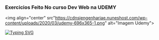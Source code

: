 ### Exercicios Feito No curso Dev Web na UDEMY

<img align="center" src"https://cdnsjengenhariae.nuneshost.com/wp-content/uploads/2020/03/udemy-696x365-1.png" alt="Imagem Udemy">

[![Typing SVG](https://readme-typing-svg.herokuapp.com?size=30&duration=3000&color=58F7F2&background=28B0FF00&center=falso&vCenter=verdadeiro&multiline=true&height=100&lines=Lucas+Dev+Junior+%F0%9F%93%9A%F0%9F%A4%99)](https://git.io/typing-svg)
